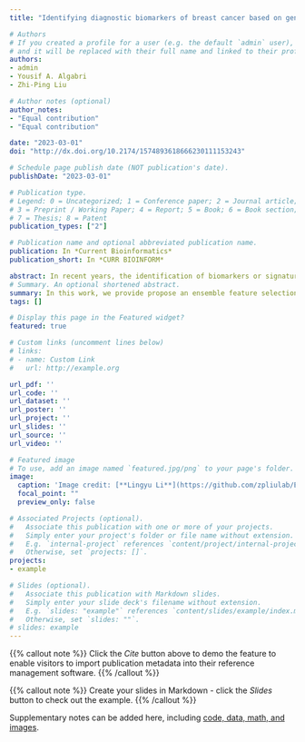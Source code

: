 ```yaml
---
title: "Identifying diagnostic biomarkers of breast cancer based on gene expression data and ensemble feature selection"

# Authors
# If you created a profile for a user (e.g. the default `admin` user), write the username (folder name) here 
# and it will be replaced with their full name and linked to their profile.
authors:
- admin
- Yousif A. Algabri
- Zhi-Ping Liu

# Author notes (optional)
author_notes:
- "Equal contribution"
- "Equal contribution"

date: "2023-03-01"
doi: "http://dx.doi.org/10.2174/1574893618666230111153243"

# Schedule page publish date (NOT publication's date).
publishDate: "2023-03-01"

# Publication type.
# Legend: 0 = Uncategorized; 1 = Conference paper; 2 = Journal article;
# 3 = Preprint / Working Paper; 4 = Report; 5 = Book; 6 = Book section;
# 7 = Thesis; 8 = Patent
publication_types: ["2"]

# Publication name and optional abbreviated publication name.
publication: In *Current Bioinformatics*
publication_short: In *CURR BIOINFORM*

abstract: In recent years, the identification of biomarkers or signatures based on gene expression profiling data has attracted much attention in bioinformatics. The successful discovery of breast cancer (BRCA) biomarkers will be beneficial in reducing the risk of BRCA among patients for early detection. Methods: This paper proposes an Ensemble Feature Selection method to screen biomarkers (abbreviated as EFSmarker) for BRCA from publically available gene expression data. Firstly, we employ twelve filter feature selection methods, namely median, variance, Chi-square, Relief, Pearson and Spearman correlation, mutual information, minimal-redundancy-maximal-relevance criterion, ridge regression, decision tree and random forest with Gini index and accuracy index, to calculate the importance (weights or coefficients) of all features on the training dataset. Secondly, we apply the logistic regression classifier on the test dataset to calculate the classification AUC value of each feature subset individually selected by twelve methods. Thirdly, we provide an ensemble feature selection method by aggregating feature importance with classification AUC value. In particular, we establish a feature importance score (FIS) to evaluate the importance of each feature underlying all feature selection methods. Finally, the features with higher FIS are taken as identified biomarkers. Results: With the direction of the FIS index induced by the EFSmarker method, 12 genes (COL10A1, COL11A1, MMP11, LOC728264, FIGF, GJB2, INHBA, CD300LG, IGFBP6, PAMR1, CXCL2 and FXYD1) are regarded as diagnostic biomarkers for BRCA. Especially, COL10A1, ranked first with a FIS value of 0.663, is identified as the most credible biomarker. The findings justified via gene and protein expression validation, functional enrichment analysis, literature checking and independent dataset validation verify the effectiveness and efficiency of these selected biomarkers. Conclusion: Our proposed biomarker discovery strategy not only utilizes the feature contribution but also considers the prediction accuracy simultaneously, which may also serve as a model for identifying unknown biomarkers for other diseases from high-throughput gene expression data. The source code and data are available at https://github.com/zpliulab/EFSmarker.
# Summary. An optional shortened abstract.
summary: In this work, we provide propose an ensemble feature selection method for biomarker discovery (abbreviated as EFSmarker) based on multiple different independent feature elections methods to give a better approximation to the optimal subset of features. 
tags: []

# Display this page in the Featured widget?
featured: true

# Custom links (uncomment lines below)
# links:
# - name: Custom Link
#   url: http://example.org

url_pdf: ''
url_code: ''
url_dataset: ''
url_poster: ''
url_project: ''
url_slides: ''
url_source: ''
url_video: ''

# Featured image
# To use, add an image named `featured.jpg/png` to your page's folder. 
image:
  caption: 'Image credit: [**Lingyu Li**](https://github.com/zpliulab/EFSmarker/blob/main/Data/EFSmarker.jpg)'
  focal_point: ""
  preview_only: false

# Associated Projects (optional).
#   Associate this publication with one or more of your projects.
#   Simply enter your project's folder or file name without extension.
#   E.g. `internal-project` references `content/project/internal-project/index.md`.
#   Otherwise, set `projects: []`.
projects:
- example

# Slides (optional).
#   Associate this publication with Markdown slides.
#   Simply enter your slide deck's filename without extension.
#   E.g. `slides: "example"` references `content/slides/example/index.md`.
#   Otherwise, set `slides: ""`.
# slides: example
---
```


{{% callout note %}}
Click the *Cite* button above to demo the feature to enable visitors to import publication metadata into their reference management software.
{{% /callout %}}

{{% callout note %}}
Create your slides in Markdown - click the *Slides* button to check out the example.
{{% /callout %}}

Supplementary notes can be added here, including [code, data, math, and images](https://github.com/zpliulab/EFSmarker).
